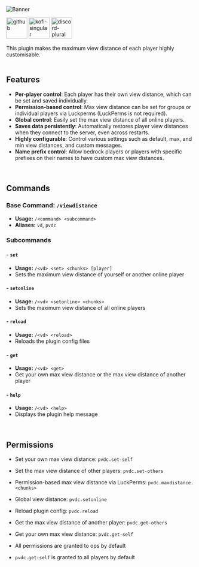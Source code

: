 ![Banner](https://i.ibb.co/p1fVk8s/Banner-min.webp)
<p>
  <a href="https://github.com/Wyzebb/PlayerViewDistanceController"><img alt="github" height="56"
        src="https://cdn.jsdelivr.net/npm/@intergrav/devins-badges@3/assets/cozy/available/github_vector.svg"></a>
  <a href="https://ko-fi.com/wyzebb"><img alt="kofi-singular" height="56" src="https://cdn.jsdelivr.net/npm/@intergrav/devins-badges@3/assets/cozy/donate/kofi-singular_vector.svg"></a>
  <a href="https://discord.gg/akbd8EPSgr"><img alt="discord-plural" height="56" src="https://cdn.jsdelivr.net/npm/@intergrav/devins-badges@3/assets/cozy/social/discord-plural_vector.svg"></a>
</p>
This plugin makes the maximum view distance of each player highly customisable.
<br/><br/>

## **Features**
- **Per-player control**: Each player has their own view distance, which can be set and saved individually.
- **Permission-based control**: Max view distance can be set for groups or individual players via Luckperms (LuckPerms is not required).
- **Global control**: Easily set the max view distance of all online players.
- **Saves data persistently**: Automatically restores player view distances when they connect to the server, even across restarts.
- **Highly configurable**: Control various settings such as default, max, and min view distances, and custom messages.
- **Name prefix control**: Allow bedrock players or players with specific prefixes on their names to have custom max view distances.

<br/>

## **Commands**
### Base Command: `/viewdistance`
- **Usage:** `/<command> <subcommand>`
- **Aliases:** `vd`, `pvdc`
### Subcommands
#### - `set`
- **Usage:** `/<vd> <set> <chunks> [player]`
- Sets the maximum view distance of yourself or another online player

#### - `setonline`
- **Usage:** `/<vd> <setonline> <chunks>`
- Sets the maximum view distance of all online players

#### - `reload`
- **Usage:** `/<vd> <reload>`
- Reloads the plugin config files

#### - `get`
- **Usage:** `/<vd> <get>`
- Get your own max view distance or the max view distance of another player

#### - `help`
- **Usage:** `/<vd> <help>`
- Displays the plugin help message

<br/>

## **Permissions**
- Set your own max view distance: `pvdc.set-self`
- Set the max view distance of other players: `pvdc.set-others`
- Permission-based max view distance via LuckPerms: `pvdc.maxdistance.<chunks>`
- Global view distance: `pvdc.setonline`
- Reload plugin config: `pvdc.reload`
- Get the max view distance of another player: `pvdc.get-others`
- Get your own max view distance: `pvdc.get-self`

- All permissions are granted to ops by default
- `pvdc.get-self` is granted to all players by default